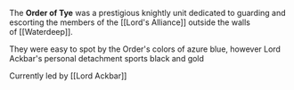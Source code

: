 The **Order of Tye** was a prestigious knightly unit dedicated to guarding and escorting the members of the [[Lord's Alliance]] outside the walls of [[Waterdeep]]. 

They were easy to spot by the Order's colors of azure blue, however Lord Ackbar's personal detachment sports black and gold

Currently led by [[Lord Ackbar]] 